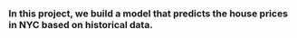 ### In this project, we build a model that predicts the house prices in NYC based on historical data.
